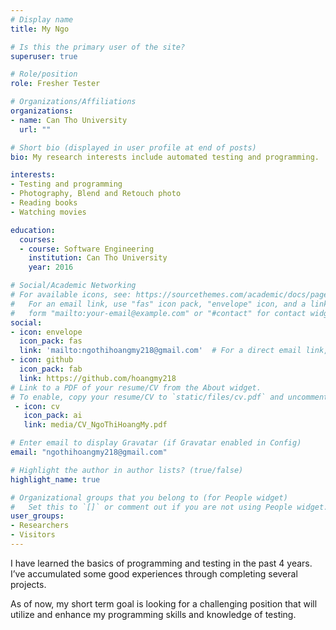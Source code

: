 ```yaml
---
# Display name
title: My Ngo

# Is this the primary user of the site?
superuser: true

# Role/position
role: Fresher Tester

# Organizations/Affiliations
organizations:
- name: Can Tho University
  url: ""

# Short bio (displayed in user profile at end of posts)
bio: My research interests include automated testing and programming.

interests:
- Testing and programming
- Photography, Blend and Retouch photo
- Reading books
- Watching movies

education:
  courses:
  - course: Software Engineering
    institution: Can Tho University
    year: 2016

# Social/Academic Networking
# For available icons, see: https://sourcethemes.com/academic/docs/page-builder/#icons
#   For an email link, use "fas" icon pack, "envelope" icon, and a link in the
#   form "mailto:your-email@example.com" or "#contact" for contact widget.
social:
- icon: envelope
  icon_pack: fas
  link: 'mailto:ngothihoangmy218@gmail.com'  # For a direct email link, use "mailto:test@example.org".
- icon: github
  icon_pack: fab
  link: https://github.com/hoangmy218
# Link to a PDF of your resume/CV from the About widget.
# To enable, copy your resume/CV to `static/files/cv.pdf` and uncomment the lines below.
 - icon: cv
   icon_pack: ai
   link: media/CV_NgoThiHoangMy.pdf

# Enter email to display Gravatar (if Gravatar enabled in Config)
email: "ngothihoangmy218@gmail.com"

# Highlight the author in author lists? (true/false)
highlight_name: true

# Organizational groups that you belong to (for People widget)
#   Set this to `[]` or comment out if you are not using People widget.
user_groups:
- Researchers
- Visitors
---
```


I have learned the basics of programming and testing in the past 4 years. I’ve accumulated some good experiences through completing several projects.

As of now, my short term goal is looking for a challenging position that will utilize and enhance my programming skills and knowledge of testing.
